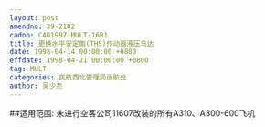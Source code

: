 ```yaml
---
layout: post
amendno: 39-2182
cadno: CAD1997-MULT-16R1
title: 更换水平安定面(THS)作动器液压马达
date: 1998-04-14 00:00:00 +0800
effdate: 1998-04-21 00:00:00 +0800
tag: MULT
categories: 民航西北管理局适航处
author: 吴少杰
---
```


##适用范围:
未进行空客公司11607改装的所有A310、A300-600飞机

